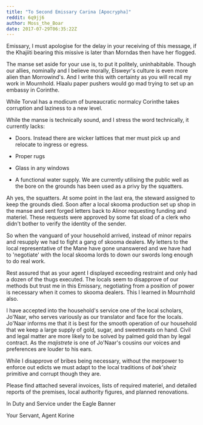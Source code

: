 ```yaml
---
title: "To Second Emissary Carina [Apocrypha]"
reddit: 6q9jj6
author: Moss_the_Boar
date: 2017-07-29T06:35:22Z
---
```


Emissary, I must apologise for the delay in your receiving of this message, if the Khajiiti bearing this missive is later than Morndas then have her flogged.

The manse set aside for your use is, to put it politely, uninhabitable. Though our allies, nominally and I believe morally, Elsweyr's culture is even more alien than Morrowind's. And I write this with certainty as you will recall my work in Mournhold. Hlaalu paper pushers would go mad trying to set up an embassy in Corinthe.

While Torval has a modicum of bureaucratic normalcy Corinthe takes corruption and laziness to a new level.

While the manse is technically sound, and I stress the word technically, it currently lacks:

* Doors. Instead there are wicker lattices that mer must pick up and relocate to ingress or egress.

* Proper rugs

* Glass in any windows

* A functional water supply. We are currently utilising the public well as the bore on the grounds has been used as a privy by the squatters.

Ah yes, the squatters. At some point in the last era, the steward assigned to keep the grounds died. Soon after a local skooma production set up shop in the manse and sent forged letters back to Alinor requesting funding and materiel. These requests were approved by some fat sload of a clerk who didn't bother to verify the identity of the sender.

So when the vanguard of your household arrived, instead of minor repairs and resupply we had to fight a gang of skooma dealers. My letters to the local representative of the Mane have gone unanswered and we have had to 'negotiate' with the local skooma lords to down our swords long enough to do real work.

Rest assured that as your agent I displayed exceeding restraint and only had a dozen of the thugs executed. The locals seem to disapprove of our methods but trust me in this Emissary, negotiating from a position of power is necessary when it comes to skooma dealers. This I learned in Mournhold also.

I have accepted into the household's service one of the local scholars, Jo'Naar, who serves variously as our translator and face for the locals. Jo'Naar informs me that it is best for the smooth operation of our household that we keep a large supply of gold, sugar, and sweetmeats on hand. Civil and legal matter are more likely to be solved by palmed gold than by legal contract.  As the *majistrete* is one of Jo'Naar's cousins our voices and preferences are louder to his ears.

While I disapprove of bribes being necessary, without the merpower to enforce out edicts we must adapt to the local traditions of *bak'sheiz* primitive and corrupt though they are.

Please find attached several invoices, lists of required materiel, and detailed reports of the premises, local authority figures, and planned renovations.

In Duty and Service under the Eagle Banner

Your Servant, Agent Korine

